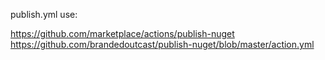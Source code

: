 publish.yml use:

https://github.com/marketplace/actions/publish-nuget
https://github.com/brandedoutcast/publish-nuget/blob/master/action.yml
